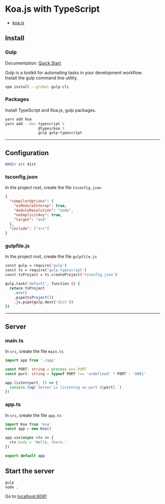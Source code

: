 # Koa.js with TypeScript

- [koa.js](https://koajs.com)

## Install

### Gulp

Documentation: [Quick Start](https://gulpjs.com/docs/en/getting-started/quick-start)

Gulp is a toolkit for automating tasks in your development workflow.  
Install the gulp command line utility.

```bash
npm install --global gulp-cli
```

### Packages

Install TypeScript and Koa.js, gulp packages.

```bash
yarn add koa
yarn add --dev typescript \
               @types/koa \
               gulp gulp-typescript
```

---

## Configuration

```bash
mkdir src dist
```

### tsconfig.json

In the project root, create the file `tsconfig.json`

```json
{
  "compilerOptions": {
    "esModuleInterop": true,
    "moduleResolution": "node",
    "noImplicitAny": true,
    "target": "es6"
  },
  "include": ["src"]
}
```

### gulpfile.js

In the project root, create the file `gulpfile.js`

```bash
const gulp = require('gulp')
const ts = require('gulp-typescript')
const tsProject = ts.createProject('tsconfig.json')

gulp.task('default', function () {
  return tsProject
    .src()
    .pipe(tsProject())
    .js.pipe(gulp.dest('dist'))
})
```

---

## Server

### main.ts

In `src`, create the file `main.ts`

```ts
import app from './app'

const PORT: string = process.env.PORT
const port: string = typeof PORT !== 'undefined' ? PORT : '8081'

app.listen(port, () => {
  console.log(`Server is listening on port ${port}.`)
})
```

### app.ts

In `src`, create the file `app.ts`

```ts
import Koa from 'koa'
const app = new Koa()

app.use(async ctx => {
  ctx.body = 'Hello, there.'
})

export default app
```

## Start the server

```bash
gulp
node .
```

Go to [localhost:8081](http://localhost:8081)
